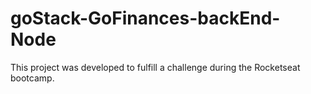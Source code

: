 # goStack-GoFinances-backEnd-Node
This project was developed to fulfill a challenge during the Rocketseat bootcamp.

